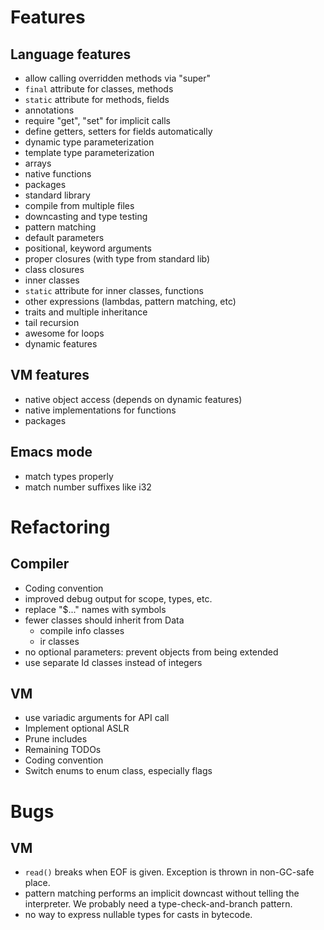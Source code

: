 # Features

## Language features

- allow calling overridden methods via "super"
- `final` attribute for classes, methods
- `static` attribute for methods, fields
- annotations
- require "get", "set" for implicit calls
- define getters, setters for fields automatically
- dynamic type parameterization
- template type parameterization
- arrays
- native functions
- packages
- standard library
- compile from multiple files
- downcasting and type testing
- pattern matching
- default parameters
- positional, keyword arguments
- proper closures (with type from standard lib)
- class closures
- inner classes
- `static` attribute for inner classes, functions
- other expressions (lambdas, pattern matching, etc)
- traits and multiple inheritance
- tail recursion
- awesome for loops
- dynamic features

## VM features
- native object access (depends on dynamic features)
- native implementations for functions
- packages

## Emacs mode
- match types properly
- match number suffixes like i32

# Refactoring

## Compiler
- Coding convention
- improved debug output for scope, types, etc.
- replace "$..." names with symbols
- fewer classes should inherit from Data
  - compile info classes
  - ir classes
- no optional parameters: prevent objects from being extended
- use separate Id classes instead of integers

## VM
- use variadic arguments for API call
- Implement optional ASLR
- Prune includes
- Remaining TODOs
- Coding convention
- Switch enums to enum class, especially flags

# Bugs

## VM
- `read()` breaks when EOF is given. Exception is thrown in non-GC-safe place.
- pattern matching performs an implicit downcast without telling the interpreter.
  We probably need a type-check-and-branch pattern.
- no way to express nullable types for casts in bytecode.
